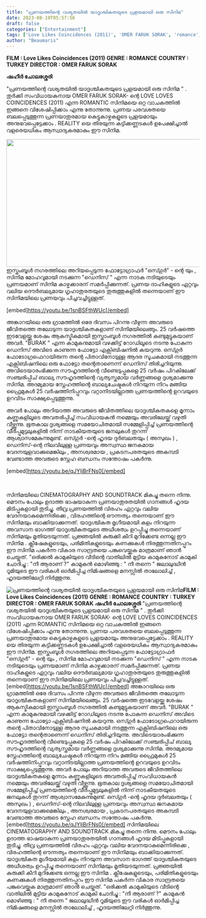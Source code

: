 ```yaml
---
title: "പ്രണയത്തിന്റെ വശ്യതയിൽ യാദൃശ്ചികതയുടെ പ്രളയമായി ഒരു സിനിമ"
date: 2023-08-19T05:57:56
draft: false
categories: ["Entertainment"]
tags: ['Love Likes Coincidences (2011)', 'OMER FARUK SORAK', 'romance', 'Turkey']
author: "Beaumaris"
---
```


<strong>FILM : Love Likes Coincidences (2011)</strong>
<strong>GENRE : ROMANCE</strong>
<strong>COUNTRY : TURKEY</strong>
<strong>DIRECTOR : OMER FARUK SORAK</strong>

<strong>ഷഹീർ ചോലശ്ശേരി</strong>

"പ്രണയത്തിന്റെ വശ്യതയിൽ യാദൃശ്ചികതയുടെ പ്രളയമായി ഒരു സിനിമ " . തുർക്കി സംവിധായകനായ OMER FARUK SORAK- ന്റെ LOVE LOVES COINCIDENCES (2011) എന്ന ROMANTIC സിനിമയെ ഒറ്റ വാചകത്തിൽ ഇങ്ങനെ വിശേഷിപ്പിക്കാം എന്നു തോന്നുന്നു. പ്രണയ പരവശതയെ ബലപ്പെടുത്തുന്ന പ്രണയാതുരമായ കെട്ടുകാഴ്ചകളുടെ പ്രളയമായും അനുഭവപ്പെട്ടേക്കാം . REALITY യെ തിരയുന്ന കട്ടിക്കണ്ണടകൾ ഉപേക്ഷിച്ചാൽ വളരെയധികം ആസ്വാദ്യകരമാകും ഈ സിനിമ.

<a href="https://cdn.boolokam.com/articles/2023/08/vssvvvv.jpg"><img class="alignnone size-full wp-image-408330" src="https://cdn.boolokam.com/articles/2023/08/vssvvvv.jpg" alt="" width="640" height="333" /></a>ഇസ്തംബൂൾ നഗരത്തിലെ അറിയപ്പെടുന്ന ഫോട്ടോഗ്രാഫർ "ഒസ്ഗുർ" - ന്റെ യും , സിനിമ മോഹവുമായി നടക്കുന്ന "ഡെനിസ് " എന്ന നാടക നടിയുടെയും പ്രണയമാണ് സിനിമ കാഴ്ചക്കാരന് സമർപ്പിക്കുന്നത്. പ്രണയ ദാഹികളുടെ ഏറ്റവും വലിയ ദൌർബല്യമായ ഗൃഹാതുരതയുടെ തുരുത്തുകളിൽ തന്നെയാണ് ഈ സിനിമയിലെ പ്രണയവും പിച്ചവച്ചിട്ടുള്ളത്.

[embed]https://youtu.be/1snBSFthWUc[/embed]

അങ്കാറയിലെ ഒരു ഗ്രാമത്തിൽ ഒരേ ദിവസം പിറന്നു വീഴുന്ന അവരുടെ ജീവിതത്തെ തലോടുന്ന യാദൃശ്ചികതകളാണ് സിനിമയിലെങ്ങും. 25 വർഷത്തെ ഇടവേളയ്ക്കു ശേഷം ആകസ്മികമായി ഇസ്താംബൂൾ നഗരത്തിൽ കണ്ടുമുട്ടുകയാണ് അവർ. "BURAK " എന്ന കാമുകനുമായി വഴക്കിട്ട് റോഡിലൂടെ നടന്നു പോകുന്ന ഡെനിസ് അവിടെ കാണുന്ന ഫോട്ടോ എക്സിബിഷനിൽ കയറുന്നു. ഒസ്ഗുർ ഫോടോഗ്രഫെറായിരുന്ന തന്റെ പിതാവിനോടുള്ള ആദര സൂചകമായി നടത്തുന്ന എക്സിബിഷനിലെ ഒരു ഫോട്ടോ തന്റെതാണെന്ന് ഡെനിസ് തിരിച്ചറിയുന്നു. അവിടെയാരംഭിക്കുന്ന സൗഹൃദത്തിന്റെ വീണ്ടെടുപ്പുകളെ 25 വർഷം പിറകിലേക്ക് സഞ്ചരിപ്പിച് ബാല്യ സൗഹൃദത്തിന്റെ വ്യത്യസ്തമായ വർണ്ണങ്ങളെ ദൃശ്യമാക്കുന്നു സിനിമ. അദമ്യമായ സ്നേഹത്തിന്റെ ബാല്യചേഷ്ടകൾ നിറയുന്ന നിറം മങ്ങിയ ഫ്രൈമുകൾ 25 വർഷത്തിനിപ്പുറവും വറ്റാനിടയില്ലാത്ത പ്രണയത്തിന്റെ ഉറവയുടെ ഉറവിടം സാക്ഷ്യപ്പെടുത്തുന്നു.

അവർ പോലും അറിയാത്ത അവരുടെ ജീവിതത്തിലെ യാദൃശ്ചികതകളെ മൂന്നാം കണ്ണുകളിലൂടെ അവതരിപ്പിച്ച് സംവിധായകൻ നമ്മെയും അവരിലേയ്ക്ക് വഴുതി വീഴ്ത്തുന്നു. ഭൂതകാല ദൃശ്യങ്ങളെ സമയോചിതമായി സമ്മേളിപ്പിച്ച് പ്രണയത്തിന്റെ വീർപ്പുമുട്ടലുകളിൽ നിന്ന് നാടകീയതയുടെ ജനലുകൾ തുറന്ന് ആശ്വാസമേകുന്നുമുണ്ട്. ഒസ്ഗുർ -ന്റെ ഹൃദയ ദുർബലതയും ( അസുഖം ) , ഡെനിസ്-ന്റെ നിലവിലുള്ള പ്രണയവും അസ്വസ്ഥ ജനകമായ വേദനയുളവാക്കുമെങ്കിലും , അനശ്വരമായ , പ്രകടനപരതയുടെ അകമ്പടി വേണ്ടാത്ത അവരുടെ സ്നേഹ ബന്ധനം സന്തോഷം പകർന്നു.

[embed]https://youtu.be/qJYljBrFNs0[/embed]

&nbsp;

സിനിമയിലെ CINEMATOGRAPHY AND SOUNDTRACK മികച്ചു തന്നെ നിന്നു. മൌനം പോലും ഉദാത്ത ഭാഷയാകുന്ന പ്രണയാതുരതയിൽ ഗാനങ്ങൾ ഹൃദയ മിടിപ്പുകളായി തുടിച്ചു. തീവ്ര പ്രണയത്തിൽ വിരഹം ഏറ്റവും വലിയ വേദനയാകുമെന്നിരിക്കെ , വിരഹത്തിന്റെ ഔന്നത്യം തന്നെയാണ് ഈ സിനിമയും ബാക്കിയാക്കുന്നത്. യാദൃശ്ചികത മൃഗീയമായി കളം നിറയുന്ന അവസാന ഭാഗത്ത്‌ യാദൃശ്ചികതയുടെ അധീശത്വം ഉറപ്പിച്ചു തന്നെയാണ് സിനിമയും മൃതിയടയുന്നത്. പ്രജ്ഞയിൽ കുരുക്കി കീറി മുറിക്കേണ്ട ഒന്നല്ല ഈ സിനിമ . ക്ലീഷേകളുടെയും, പരിമിതികളുടെയും കണക്കുകൾ നിരത്തുന്നതിനപ്പുറം ഈ സിനിമ പകർന്ന വികാര സാന്ദ്രതയെ പങ്കുവെയ്ക്കുക മാത്രമാണ് ഞാൻ ചെയ്തത്.
"ഒരിക്കൽ കാമുകിയുടെ വീടിന്റെ വാതിലിൽ മുട്ടിയ കാമുകനോട്
കാമുകി ചോദിച്ചു : "നീ ആരാണ് ?"
കാമുകൻ മൊഴിഞ്ഞു : " നീ തന്നെ "
ജലാലുദ്ധീൻ റൂമിയുടെ ഈ വരികൾ ഓർമിപ്പിച്ച നിമിഷങ്ങളെ മനസ്സിൽ താലോലിച്ച് , ഹൃദയത്തിലേറ്റി നിർത്തുന്നു.


![പ്രണയത്തിന്റെ വശ്യതയിൽ യാദൃശ്ചികതയുടെ പ്രളയമായി ഒരു സിനിമ](https://cdn.boolokam.com/articles/2023/08/vssvvvv.jpg)**FILM : Love Likes Coincidences (2011)** **GENRE : ROMANCE** **COUNTRY : TURKEY** **DIRECTOR : OMER FARUK SORAK** **ഷഹീർ ചോലശ്ശേരി** "പ്രണയത്തിന്റെ വശ്യതയിൽ യാദൃശ്ചികതയുടെ പ്രളയമായി ഒരു സിനിമ " . തുർക്കി സംവിധായകനായ OMER FARUK SORAK- ന്റെ LOVE LOVES COINCIDENCES (2011) എന്ന ROMANTIC സിനിമയെ ഒറ്റ വാചകത്തിൽ ഇങ്ങനെ വിശേഷിപ്പിക്കാം എന്നു തോന്നുന്നു. പ്രണയ പരവശതയെ ബലപ്പെടുത്തുന്ന പ്രണയാതുരമായ കെട്ടുകാഴ്ചകളുടെ പ്രളയമായും അനുഭവപ്പെട്ടേക്കാം . REALITY യെ തിരയുന്ന കട്ടിക്കണ്ണടകൾ ഉപേക്ഷിച്ചാൽ വളരെയധികം ആസ്വാദ്യകരമാകും ഈ സിനിമ. [](https://cdn.boolokam.com/articles/2023/08/vssvvvv.jpg)ഇസ്തംബൂൾ നഗരത്തിലെ അറിയപ്പെടുന്ന ഫോട്ടോഗ്രാഫർ "ഒസ്ഗുർ" - ന്റെ യും , സിനിമ മോഹവുമായി നടക്കുന്ന "ഡെനിസ് " എന്ന നാടക നടിയുടെയും പ്രണയമാണ് സിനിമ കാഴ്ചക്കാരന് സമർപ്പിക്കുന്നത്. പ്രണയ ദാഹികളുടെ ഏറ്റവും വലിയ ദൌർബല്യമായ ഗൃഹാതുരതയുടെ തുരുത്തുകളിൽ തന്നെയാണ് ഈ സിനിമയിലെ പ്രണയവും പിച്ചവച്ചിട്ടുള്ളത്. [embed]https://youtu.be/1snBSFthWUc[/embed] അങ്കാറയിലെ ഒരു ഗ്രാമത്തിൽ ഒരേ ദിവസം പിറന്നു വീഴുന്ന അവരുടെ ജീവിതത്തെ തലോടുന്ന യാദൃശ്ചികതകളാണ് സിനിമയിലെങ്ങും. 25 വർഷത്തെ ഇടവേളയ്ക്കു ശേഷം ആകസ്മികമായി ഇസ്താംബൂൾ നഗരത്തിൽ കണ്ടുമുട്ടുകയാണ് അവർ. "BURAK " എന്ന കാമുകനുമായി വഴക്കിട്ട് റോഡിലൂടെ നടന്നു പോകുന്ന ഡെനിസ് അവിടെ കാണുന്ന ഫോട്ടോ എക്സിബിഷനിൽ കയറുന്നു. ഒസ്ഗുർ ഫോടോഗ്രഫെറായിരുന്ന തന്റെ പിതാവിനോടുള്ള ആദര സൂചകമായി നടത്തുന്ന എക്സിബിഷനിലെ ഒരു ഫോട്ടോ തന്റെതാണെന്ന് ഡെനിസ് തിരിച്ചറിയുന്നു. അവിടെയാരംഭിക്കുന്ന സൗഹൃദത്തിന്റെ വീണ്ടെടുപ്പുകളെ 25 വർഷം പിറകിലേക്ക് സഞ്ചരിപ്പിച് ബാല്യ സൗഹൃദത്തിന്റെ വ്യത്യസ്തമായ വർണ്ണങ്ങളെ ദൃശ്യമാക്കുന്നു സിനിമ. അദമ്യമായ സ്നേഹത്തിന്റെ ബാല്യചേഷ്ടകൾ നിറയുന്ന നിറം മങ്ങിയ ഫ്രൈമുകൾ 25 വർഷത്തിനിപ്പുറവും വറ്റാനിടയില്ലാത്ത പ്രണയത്തിന്റെ ഉറവയുടെ ഉറവിടം സാക്ഷ്യപ്പെടുത്തുന്നു. അവർ പോലും അറിയാത്ത അവരുടെ ജീവിതത്തിലെ യാദൃശ്ചികതകളെ മൂന്നാം കണ്ണുകളിലൂടെ അവതരിപ്പിച്ച് സംവിധായകൻ നമ്മെയും അവരിലേയ്ക്ക് വഴുതി വീഴ്ത്തുന്നു. ഭൂതകാല ദൃശ്യങ്ങളെ സമയോചിതമായി സമ്മേളിപ്പിച്ച് പ്രണയത്തിന്റെ വീർപ്പുമുട്ടലുകളിൽ നിന്ന് നാടകീയതയുടെ ജനലുകൾ തുറന്ന് ആശ്വാസമേകുന്നുമുണ്ട്. ഒസ്ഗുർ -ന്റെ ഹൃദയ ദുർബലതയും ( അസുഖം ) , ഡെനിസ്-ന്റെ നിലവിലുള്ള പ്രണയവും അസ്വസ്ഥ ജനകമായ വേദനയുളവാക്കുമെങ്കിലും , അനശ്വരമായ , പ്രകടനപരതയുടെ അകമ്പടി വേണ്ടാത്ത അവരുടെ സ്നേഹ ബന്ധനം സന്തോഷം പകർന്നു. [embed]https://youtu.be/qJYljBrFNs0[/embed] സിനിമയിലെ CINEMATOGRAPHY AND SOUNDTRACK മികച്ചു തന്നെ നിന്നു. മൌനം പോലും ഉദാത്ത ഭാഷയാകുന്ന പ്രണയാതുരതയിൽ ഗാനങ്ങൾ ഹൃദയ മിടിപ്പുകളായി തുടിച്ചു. തീവ്ര പ്രണയത്തിൽ വിരഹം ഏറ്റവും വലിയ വേദനയാകുമെന്നിരിക്കെ , വിരഹത്തിന്റെ ഔന്നത്യം തന്നെയാണ് ഈ സിനിമയും ബാക്കിയാക്കുന്നത്. യാദൃശ്ചികത മൃഗീയമായി കളം നിറയുന്ന അവസാന ഭാഗത്ത്‌ യാദൃശ്ചികതയുടെ അധീശത്വം ഉറപ്പിച്ചു തന്നെയാണ് സിനിമയും മൃതിയടയുന്നത്. പ്രജ്ഞയിൽ കുരുക്കി കീറി മുറിക്കേണ്ട ഒന്നല്ല ഈ സിനിമ . ക്ലീഷേകളുടെയും, പരിമിതികളുടെയും കണക്കുകൾ നിരത്തുന്നതിനപ്പുറം ഈ സിനിമ പകർന്ന വികാര സാന്ദ്രതയെ പങ്കുവെയ്ക്കുക മാത്രമാണ് ഞാൻ ചെയ്തത്. "ഒരിക്കൽ കാമുകിയുടെ വീടിന്റെ വാതിലിൽ മുട്ടിയ കാമുകനോട് കാമുകി ചോദിച്ചു : "നീ ആരാണ് ?" കാമുകൻ മൊഴിഞ്ഞു : " നീ തന്നെ " ജലാലുദ്ധീൻ റൂമിയുടെ ഈ വരികൾ ഓർമിപ്പിച്ച നിമിഷങ്ങളെ മനസ്സിൽ താലോലിച്ച് , ഹൃദയത്തിലേറ്റി നിർത്തുന്നു.
